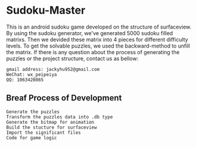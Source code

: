 # Sudoku-Master
This is an android sudoku game developed on the structure of surfaceview.
By using the sudoku generator, we've generated 5000 sudoku filled matrixs. Then we devided these matrix into 4 pieces for different difficulty levels.
To get the solvable puzzles, we used the backward-method to unfill the matrix.
If there is any question about the process of generating the puzzles or the project structure, contact us as bellow:
```
gmail address: jackyhu952@gmail.com
WeChat: wx_peipeiya
QQ: 1063420865
```

## Breaf Process of Development
```
Generate the puzzles
Transform the puzzles data into .db type
Generate the bitmap for animation 
Build the stucture for surfaceview 
Import the significant files 
Code for game logic
```
